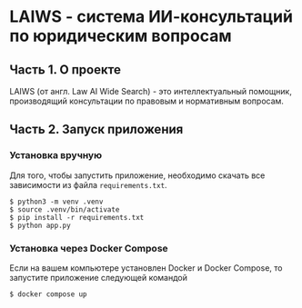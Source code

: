 # LAIWS - система ИИ-консультаций по юридическим вопросам

## Часть 1. О проекте</a>

LAIWS (от англ. Law AI Wide Search) - это интеллектуальный помощник, производящий консультации по правовым и нормативным вопросам.

## <a id="title2">Часть 2. Запуск приложения</a>
### Установка вручную

Для того, чтобы запустить приложение, необходимо скачать все зависимости из файла ```requirements.txt```.

```
$ python3 -m venv .venv
$ source .venv/bin/activate
$ pip install -r requirements.txt
$ python app.py
```

### Установка через Docker Compose

Если на вашем компьютере установлен Docker и Docker Compose, то запустите приложение следующей командой

```
$ docker compose up
```


